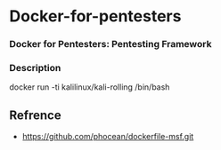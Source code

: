 # Docker-for-pentesters

### Docker for Pentesters: Pentesting Framework 

### Description

docker run -ti kalilinux/kali-rolling /bin/bash



## Refrence 
- https://github.com/phocean/dockerfile-msf.git